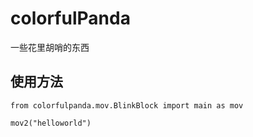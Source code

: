 # colorfulPanda
一些花里胡哨的东西

## 使用方法



`from colorfulpanda.mov.BlinkBlock import main as mov`

`mov2("helloworld")`